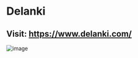 # Delanki
## Visit: https://www.delanki.com/

![image](https://github.com/Ankit628792/Delanki/assets/52620318/90e81f0c-0d81-43ae-822d-26c03fc1da4e)
